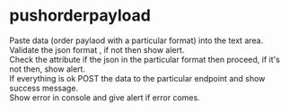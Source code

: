# pushorderpayload
 Paste data (order paylaod with a particular format)  into the text area.\
 Validate the json format , if not then show alert.\
 Check the attribute if the json in the particular format then proceed, if it's not then, show alert.\
 If everything is ok POST the data to the particular endpoint and show success message.\
 Show error in console and give alert if error comes.
